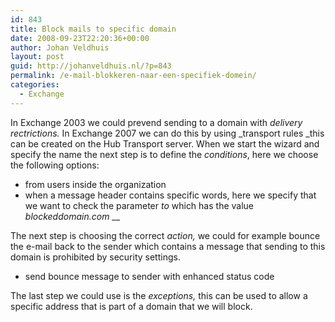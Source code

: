 ```yaml
---
id: 843
title: Block mails to specific domain
date: 2008-09-23T22:20:36+00:00
author: Johan Veldhuis
layout: post
guid: http://johanveldhuis.nl/?p=843
permalink: /e-mail-blokkeren-naar-een-specifiek-domein/
categories:
  - Exchange
---
```

In Exchange 2003 we could prevend sending to a domain with _delivery rectrictions._ In Exchange 2007 we can do this by using _transport rules _this can be created on the Hub Transport server. When we start the wizard and specify the name the next step is to define the _conditions_, here we choose the following options:

  * from users inside the organization
  * when a message header contains specific words, here we specify that we want to check the parameter _to_ which has the value _blockeddomain.com_ __

The next step is choosing the correct _action,_ we could for example bounce the e-mail back to the sender which contains a message that sending to this domain is prohibited by security settings.

  * send bounce message to sender with enhanced status code

The last step we could use is the _exceptions,_ this can be used to allow a specific address that is part of a domain that we will block.